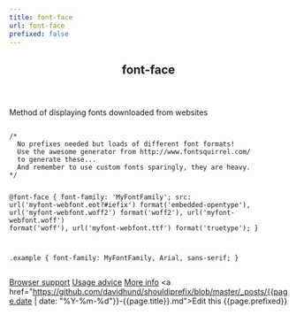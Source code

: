 ```yaml
---
title: font-face
url: font-face
prefixed: false
---
```


<article id="font-face" class="feature prefix-{{page.prefixed}}">
	<header class="feature__header">
		<h2>font-face</h2>
	</header>
	<p class="feature__description">
		Method of displaying fonts downloaded from websites
	</p>
<pre class="feature__code"><code>
/* 
  No prefixes needed but loads of different font formats!
  Use the awesome generator from http://www.fontsquirrel.com/
  to generate these...
  And remember to use custom fonts sparingly, they are heavy.
*/

@font-face {
  font-family: 'MyFontFamily';
  src: url('myfont-webfont.eot?#iefix') format('embedded-opentype'), 
  url('myfont-webfont.woff2')           format('woff2'), 
  url('myfont-webfont.woff')            format('woff'), 
  url('myfont-webfont.ttf')             format('truetype');
}

.example {
  font-family: MyFontFamily, Arial, sans-serif;
}
</code></pre>
	<footer class="feature__footer">
		<a href="http://caniuse.com/font-face">Browser support</a> 
		<a href="http://html5please.com/#font-face">Usage advice</a> 
		<a href="http://www.fontspring.com/blog/the-new-bulletproof-font-face-syntax">More info</a> 
		<a href="https://github.com/davidhund/shouldiprefix/blob/master/_posts/{{page.date | date: "%Y-%m-%d"}}-{{page.title}}.md">Edit this</a> 
		<span class="feature__prefix">{{page.prefixed}}</span>
	</footer>
</article>
